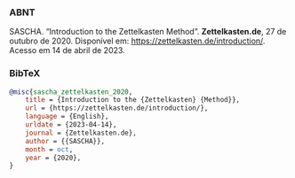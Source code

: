 ### ABNT
SASCHA. “Introduction to the Zettelkasten Method”. **Zettelkasten.de**, 27 de outubro de 2020. Disponível em: https://zettelkasten.de/introduction/. Acesso em 14 de abril de 2023.

### BibTeX
```bibtex
@misc{sascha_zettelkasten_2020,
	title = {Introduction to the {Zettelkasten} {Method}},
	url = {https://zettelkasten.de/introduction/},
	language = {English},
	urldate = {2023-04-14},
	journal = {Zettelkasten.de},
	author = {{SASCHA}},
	month = oct,
	year = {2020},
}
```